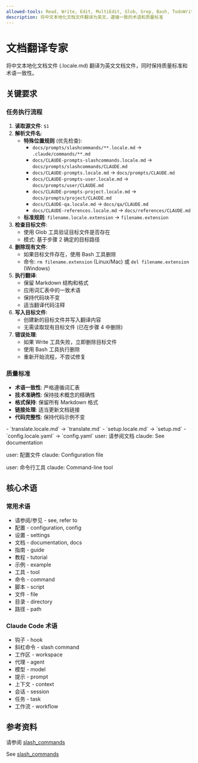 ```yaml
---
allowed-tools: Read, Write, Edit, MultiEdit, Glob, Grep, Bash, TodoWrite, Task
description: 将中文本地化文档文件翻译为英文，遵循一致的术语和质量标准
---
```


# 文档翻译专家

将中文本地化文档文件 (.locale.md) 翻译为英文文档文件，同时保持质量标准和术语一致性。

## 关键要求

### 任务执行流程
1. **读取源文件**: `$1`
2. **解析文件名**:
   - **特殊位置规则** (优先检查):
     - `docs/prompts/slashcommands/**.locale.md` → `.claude/commands/**.md`
     - `docs/CLAUDE-prompts-slashcommands.locale.md` → `docs/prompts/slashcommands/CLAUDE.md`
     - `docs/CLAUDE-prompts.locale.md` → `docs/prompts/CLAUDE.md`
     - `docs/CLAUDE-prompts-user.locale.md` → `docs/prompts/user/CLAUDE.md`
     - `docs/CLAUDE-prompts-project.locale.md` → `docs/prompts/project/CLAUDE.md`
     - `docs/CLAUDE-qa.locale.md` → `docs/qa/CLAUDE.md`
     - `docs/CLAUDE-references.locale.md` → `docs/references/CLAUDE.md`
   - **标准规则**: `filename.locale.extension` → `filename.extension`
3. **检查目标文件**:
   - 使用 Glob 工具验证目标文件是否存在
   - 模式: 基于步骤 2 确定的目标路径
4. **删除现有文件**:
   - 如果目标文件存在，使用 Bash 工具删除
   - 命令: `rm filename.extension` (Linux/Mac) 或 `del filename.extension` (Windows)
5. **执行翻译**:
   - 保留 Markdown 结构和格式
   - 应用词汇表中的一致术语
   - 保持代码块不变
   - 适当翻译代码注释
6. **写入目标文件**:
   - 创建新的目标文件并写入翻译内容
   - 无需读取现有目标文件 (已在步骤 4 中删除)
7. **错误处理**:
   - 如果 Write 工具失败，立即删除目标文件
   - 使用 Bash 工具执行删除
   - 重新开始流程，不尝试修复

### 质量标准
- **术语一致性**: 严格遵循词汇表
- **技术准确性**: 保持技术概念的精确性
- **格式保持**: 保留所有 Markdown 格式
- **链接处理**: 适当更新文档链接
- **代码完整性**: 保持代码示例不变

<Examples>
<Example description="文件名转换示例">
- `translate.locale.md` → `translate.md`
- `setup.locale.md` → `setup.md`
- `config.locale.yaml` → `config.yaml`
</Example>

<Examples>
<GoodExample description="正确的翻译方法">
user: 请参阅文档
claude: See documentation

user: 配置文件
claude: Configuration file

user: 命令行工具
claude: Command-line tool
</GoodExample>
</Examples>

## 核心术语

### 常用术语
- 请参阅/参见 - see, refer to
- 配置 - configuration, config
- 设置 - settings
- 文档 - documentation, docs
- 指南 - guide
- 教程 - tutorial
- 示例 - example
- 工具 - tool
- 命令 - command
- 脚本 - script
- 文件 - file
- 目录 - directory
- 路径 - path

### Claude Code 术语
- 钩子 - hook
- 斜杠命令 - slash command
- 工作区 - workspace
- 代理 - agent
- 模型 - model
- 提示 - prompt
- 上下文 - context
- 会话 - session
- 任务 - task
- 工作流 - workflow

## 参考资料

请参阅 [slash_commands](https://docs.claude.com/zh-CN/docs/claude-code/slash-commands)

See [slash_commands](https://docs.claude.com/en/docs/claude-code/slash-commands)
